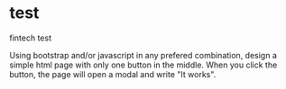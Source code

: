 # test
fintech test

Using bootstrap and/or javascript in any prefered combination, design a simple html page with only one button in the middle. When you click the button, the page will open a modal and write "It works".
